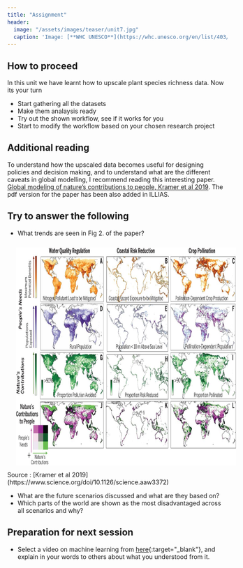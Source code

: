```yaml
---
title: "Assignment"
header:
  image: "/assets/images/teaser/unit7.jpg"
  caption: 'Image: [**WHC UNESCO**](https://whc.unesco.org/en/list/403/)'
---
```


## How to proceed 

In this unit we have learnt how to upscale plant species richness data.
Now its your turn

* Start gathering all the datasets 
* Make them analaysis ready
* Try out the shown workflow, see if it works for you
* Start to modify the workflow based on your chosen research project

## Additional reading
To understand how the upscaled data becomes useful for designing policies and decision making, and to understand what are the different caveats in global modelling, I recommend reading this interesting paper.
[Global modeling of nature’s contributions to people, Kramer et al 2019](https://www.science.org/doi/10.1126/science.aaw3372).
The pdf version for the paper has been also added in ILLIAS. 

## Try to answer the following

* What trends are seen in Fig 2. of the paper?

<img src="366_255_f2.jpeg" width="1500" height="500" align="centre" vspace="10" hspace="20">
Source : [Kramer et al 2019](https://www.science.org/doi/10.1126/science.aaw3372)

* What are the future scenarios discussed and what are they based on?
* Which parts of the world are shown as the most disadvantaged across all scenarios and why? 


## Preparation for next session

* Select a video on machine learning from [here](https://geomoer.github.io/moer-bsc-project-seminar-remote-sensing//unit06/unit06-01_machine_learning.html){:target="_blank"}, and explain in your words to others about what you understood from it. 